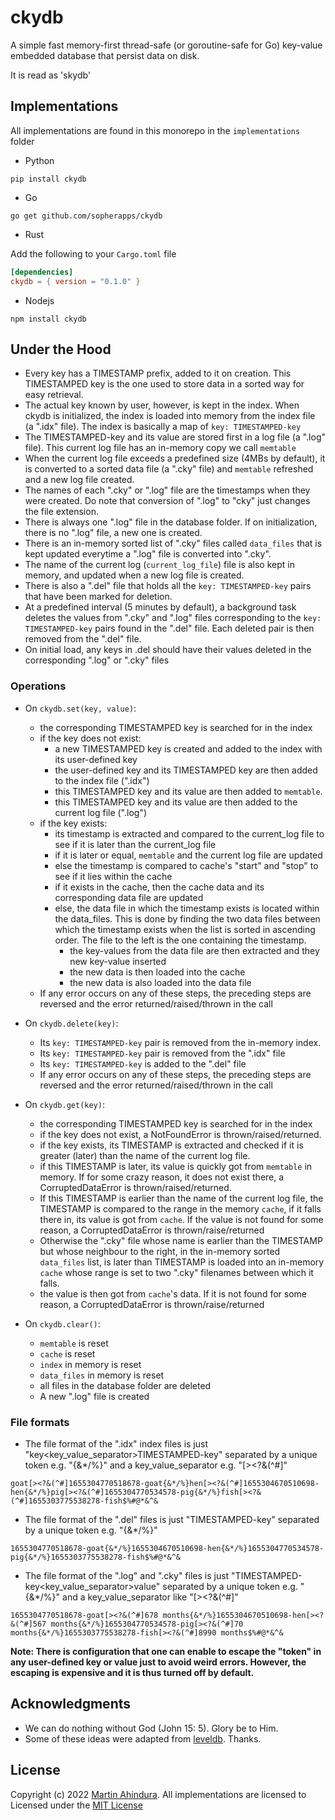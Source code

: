 # ckydb

A simple fast memory-first thread-safe (or goroutine-safe for Go) key-value embedded database that persist data on disk.

It is read as 'skydb'

## Implementations

All implementations are found in this monorepo in the `implementations` folder

- Python

```shell
pip install ckydb
```

- Go

```shell
go get github.com/sopherapps/ckydb
```

- Rust

Add the following to your `Cargo.toml` file

```TOML
[dependencies]
ckydb = { version = "0.1.0" }
```

- Nodejs

```shell
npm install ckydb
```

## Under the Hood

- Every key has a TIMESTAMP prefix, added to it on creation. This TIMESTAMPED key is the one used to store data in a
  sorted way for easy retrieval.
- The actual key known by user, however, is kept in the index. When ckydb is initialized, the index is loaded into
  memory from the index file (a ".idx" file). The index is basically a map of `key: TIMESTAMPED-key`
- The TIMESTAMPED-key and its value are stored first in a log file (a ".log" file). This current log file has an
  in-memory copy we call `memtable`
- When the current log file exceeds a predefined size (4MBs by default), it is converted to a sorted data file (a ".cky"
  file) and `memtable` refreshed and a new log file created.
- The names of each ".cky" or ".log" file are the timestamps when they were created. Do note that conversion of ".log"
  to "cky" just changes the file extension.
- There is always one ".log" file in the database folder. If on initialization, there is no ".log" file, a new one is
  created.
- There is an in-memory sorted list of ".cky" files called `data_files` that is kept updated everytime a ".log" file is
  converted into ".cky".
- The name of the current log (`current_log_file`) file is also kept in memory, and updated when a new log file is
  created.
- There is also a ".del" file that holds all the `key: TIMESTAMPED-key` pairs that have been marked for deletion.
- At a predefined interval (5 minutes by default), a background task deletes the values from ".cky" and ".log" files
  corresponding to the `key: TIMESTAMPED-key` pairs found in the ".del" file. Each deleted pair is then removed from
  the ".del" file.
- On initial load, any keys in .del should have their values deleted in the corresponding ".log" or ".cky" files

### Operations

- On `ckydb.set(key, value)`:
    - the corresponding TIMESTAMPED key is searched for in the index
    - if the key does not exist:
        - a new TIMESTAMPED key is created and added to the index with its user-defined key
        - the user-defined key and its TIMESTAMPED key are then added to the index file (".idx")
        - this TIMESTAMPED key and its value are then added to `memtable`.
        - this TIMESTAMPED key and its value are then added to the current log file (".log")
    - if the key exists:
        - its timestamp is extracted and compared to the current_log file to see if it is later than the current_log
          file
        - if it is later or equal, `memtable` and the current log file are updated
        - else the timestamp is compared to cache's "start" and "stop" to see if it lies within the cache
        - if it exists in the cache, then the cache data and its corresponding data file are updated
        - else, the data file in which the timestamp exists is located within the data_files. This is done by finding
          the two data files between which the timestamp exists when the list is sorted in ascending order. The file to
          the left is the one containing the timestamp.
            - the key-values from the data file are then extracted and they new key-value inserted
            - the new data is then loaded into the cache
            - the new data is also loaded into the data file
    - If any error occurs on any of these steps, the preceding steps are reversed and the error returned/raised/thrown
      in the call

- On `ckydb.delete(key)`:
    - Its `key: TIMESTAMPED-key` pair is removed from the in-memory index.
    - Its `key: TIMESTAMPED-key` pair is removed from the ".idx" file
    - Its `key: TIMESTAMPED-key` is added to the ".del" file
    - If any error occurs on any of these steps, the preceding steps are reversed and the error returned/raised/thrown
      in the call

- On `ckydb.get(key)`:
    - the corresponding TIMESTAMPED key is searched for in the index
    - if the key does not exist, a NotFoundError is thrown/raised/returned.
    - if the key exists, its TIMESTAMP is extracted and checked if it is greater (later) than the name of the current
      log file.
    - if this TIMESTAMP is later, its value is quickly got from `memtable` in memory. If for some crazy reason, it does
      not exist there, a CorruptedDataError is thrown/raised/returned.
    - If this TIMESTAMP is earlier than the name of the current log file, the TIMESTAMP is compared to the range in the
      memory `cache`, if it falls there in, its value is got from `cache`. If the value is not found for some reason, a
      CorruptedDataError is thrown/raise/returned
    - Otherwise the ".cky" file whose name is earlier than the TIMESTAMP but whose neighbour to the right, in the
      in-memory sorted `data_files` list, is later than TIMESTAMP is loaded into an in-memory `cache` whose range is set
      to two ".cky" filenames between which it falls.
    - the value is then got from `cache`'s data. If it is not found for some reason, a CorruptedDataError is
      thrown/raise/returned

- On `ckydb.clear()`:
    - `memtable` is reset
    - `cache` is reset
    - `index` in memory is reset
    - `data_files` in memory is reset
    - all files in the database folder are deleted
    - A new ".log" file is created

### File formats

- The file format of the ".idx" index files is just "key<key_value_separator>TIMESTAMPED-key<token>" separated by a
  unique token e.g. "{&*/%}" and a key_value_separator e.g. "[><?&(^#]"

```
goat[><?&(^#]1655304770518678-goat{&*/%}hen[><?&(^#]1655304670510698-hen{&*/%}pig[><?&(^#]1655304770534578-pig{&*/%}fish[><?&(^#]1655303775538278-fish$%#@*&^&
```

- The file format of the ".del" files is just "TIMESTAMPED-key<token>" separated by a unique token e.g. "{&*/%}"

```
1655304770518678-goat{&*/%}1655304670510698-hen{&*/%}1655304770534578-pig{&*/%}1655303775538278-fish$%#@*&^&
```

- The file format of the ".log" and ".cky" files is just  "TIMESTAMPED-key<key_value_separator>value<token>" separated
  by a unique token e.g. "{&*/%}" and a key_value_separator like "[><?&(^#]"

```
1655304770518678-goat[><?&(^#]678 months{&*/%}1655304670510698-hen[><?&(^#]567 months{&*/%}1655304770534578-pig[><?&(^#]70 months{&*/%}1655303775538278-fish[><?&(^#]8990 months$%#@*&^&
```

**Note: There is configuration that one can enable to escape the "token" in any user-defined key or value just to avoid
weird errors. However, the escaping is expensive and it is thus turned off by default.**

## Acknowledgments

- We can do nothing without God (John 15: 5). Glory be to Him.
- Some of these ideas were adapted from [leveldb](https://github.com/google/leveldb). Thanks.

## License

Copyright (c) 2022 [Martin Ahindura](https://github.com/tinitto). All implementations are licensed to Licensed under
the [MIT License](./LICENSE)